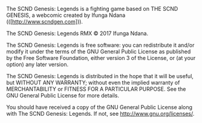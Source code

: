 The SCND Genesis: Legends is a fighting game based on THE SCND GENESIS,
a webcomic created by Ifunga Ndana (([http://www.scndgen.com])).

The SCND Genesis: Legends RMX  © 2017 Ifunga Ndana.

The SCND Genesis: Legends is free software: you can redistribute it and/or modify
it under the terms of the GNU General Public License as published by
the Free Software Foundation, either version 3 of the License, or
(at your option) any later version.

The SCND Genesis: Legends is distributed in the hope that it will be useful,
but WITHOUT ANY WARRANTY; without even the implied warranty of
MERCHANTABILITY or FITNESS FOR A PARTICULAR PURPOSE.  See the
GNU General Public License for more details.

You should have received a copy of the GNU General Public License
along with The SCND Genesis: Legends. If not, see <http://www.gnu.org/licenses/>.
